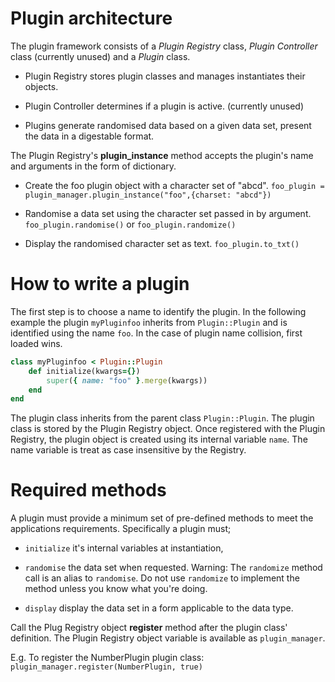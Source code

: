 Plugin architecture
===================

The plugin framework consists of a _Plugin Registry_ class, _Plugin
Controller_ class (currently unused) and a _Plugin_ class.

* Plugin Registry stores plugin classes and manages instantiates their objects.

* Plugin Controller determines if a plugin is active. (currently unused)

* Plugins generate randomised data based on a given data set, present the
data in a digestable format.

The Plugin Registry's **plugin_instance** method accepts the plugin's name
and arguments in the form of dictionary.

* Create the foo plugin object with a character set of "abcd".
  `foo_plugin = plugin_manager.plugin_instance("foo",{charset: "abcd"})`

* Randomise a data set using the character set passed in by argument.
  `foo_plugin.randomise()` or `foo_plugin.randomize()`

* Display the randomised character set as text.
  `foo_plugin.to_txt()`



How to write a plugin
======================

The first step is to choose a name to identify the plugin.  In the following
example the plugin `myPluginfoo` inherits from `Plugin::Plugin` and
is identified using the name `foo`.  In the case of plugin name collision,
first loaded wins.

```ruby
class myPluginfoo < Plugin::Plugin
    def initialize(kwargs={})
        super({ name: "foo" }.merge(kwargs))
    end
end
```

The plugin class inherits from the parent class `Plugin::Plugin`.
The plugin class is stored by the Plugin Registry object.  Once registered
with the Plugin Registry, the plugin object is created using its internal
variable `name`.  The name variable is treat as case insensitive by the
Registry.


Required methods
================

A plugin must provide a minimum set of pre-defined methods to meet the
applications requirements.  Specifically a plugin must;

  * `initialize` it's internal variables at instantiation,

  * `randomise` the data set when requested.  Warning: The `randomize`
  method call is an alias to `randomise`.  Do not use `randomize` to
  implement the method unless you know what you're doing.

  * `display` display the data set in a form applicable to the data type.

Call the Plug Registry object __register__ method after the plugin class'
definition.  The Plugin Registry object variable is available as `plugin_manager`.

E.g.  To register the NumberPlugin plugin class:
`plugin_manager.register(NumberPlugin, true)`


